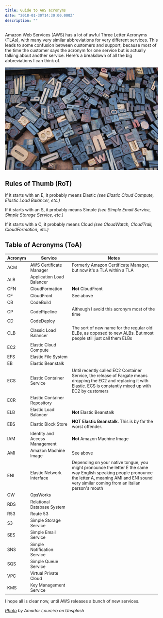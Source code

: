 ```yaml
---
title: Guide to AWS acronyms
date: "2018-01-30T14:30:00.000Z"
description: ""
---
```


Amazon Web Services (AWS) has a lot of awful Three Letter Acronyms (TLAs), with many very similar abbreviations for very different services. This leads to some confusion between customers and support, because most of the time the customer says the acronym for one service but is actually talking about another service. Here's a breakdown of all the big abbreviations I can think of.

![letters](letters.jpg "letters")

## Rules of Thumb (RoT)

If it starts with an E, it probably means Elastic *(see Elastic Cloud Compute, Elastic Load Balancer, etc.)*

If it starts with an S, it probably means Simple *(see Simple Email Service, Simple Storage Service, etc.)*

If it starts with a C, it probably means Cloud *(see CloudWatch, CloudTrail, CloudFormation, etc.)*

## Table of Acronyms (ToA)

| **Acronym** | **Service** | **Notes** |
| --------|---------|-------|
| ACM     | AWS Certificate Manager | Formerly Amazon Certificate Manager, but now it's a TLA within a TLA |
| ALB     | Application Load Balancer | |
| CFN     | CloudFormation | **Not** CloudFront |
| CF      | CloudFront | See above |
| CB      | CodeBuild | |
| CP      | CodePipeline | Although I avoid this acronym most of the time |
| CD      | CodeDeploy | |
| CLB     | Classic Load Balancer | The sort of new name for the regular old ELBs, as opposed to new ALBs. But most people still just call them ELBs |
| EC2     | Elastic Cloud Compute | |
| EFS     | Elastic File System | |
| EB      | Elastic Beanstalk | |
| ECS     | Elastic Container Service | Until recently called EC2 Container Service, the release of Fargate means dropping the EC2 and replacing it with Elastic. ECS is constantly mixed up with EC2 by customers |
| ECR     | Elastic Container Repository | |
| ELB     | Elastic Load Balancer | **Not** Elastic Beanstalk |
| EBS     | Elastic Block Store | **NOT Elastic Beanstalk.** This is by far the worst offender.|
| IAM     | Identity and Access Management | **Not** Amazon Machine Image |
| AMI     | Amazon Machine Image | See above |
| ENI     | Elastic Network Interface | Depending on your native tongue, you might pronounce the letter E the same way English speaking people pronounce the letter A, meaning AMI and ENI sound very similar coming from an Italian person's mouth |
| OW      | OpsWorks | |
| RDS     | Relational Database System | |
| R53     | Route 53 | |
| S3      | Simple Storage Service | |
| SES     | Simple Email Service | |
| SNS     | Simple Notification Service | |
| SQS     | Simple Queue Service | |
| VPC     | Virtual Private Cloud | |
| KMS     | Key Management Service | |

I hope all is clear now, until AWS releases a bunch of new services.

*[Photo](https://unsplash.com/photos/BVyNlchWqzs) by Amador Loureiro on Unsplash*
